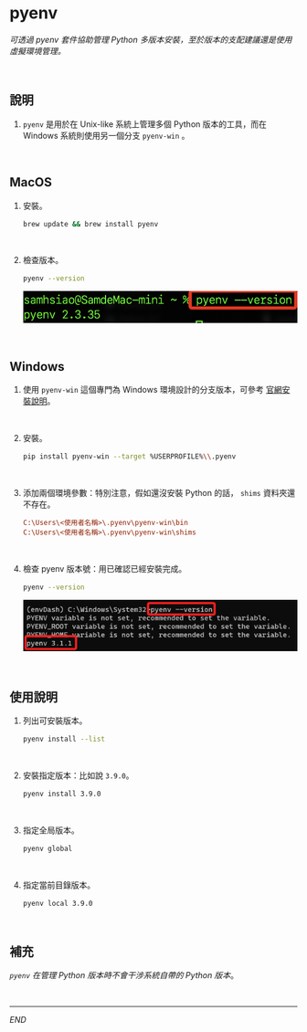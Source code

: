 # pyenv

_可透過 pyenv 套件協助管理 Python 多版本安裝，至於版本的支配建議還是使用虛擬環境管理。_

<br>

## 說明

1. `pyenv` 是用於在 Unix-like 系統上管理多個 Python 版本的工具，而在 Windows 系統則使用另一個分支 `pyenv-win` 。

<br>

##  MacOS

1. 安裝。

    ```bash
    brew update && brew install pyenv
    ```

<br>

2. 檢查版本。

    ```bash
    pyenv --version
    ```

    ![](images/img_19.png)

<br>

##  Windows

1. 使用 `pyenv-win` 這個專門為 Windows 環境設計的分支版本，可參考 [官網安裝說明](https://github.com/pyenv-win/pyenv-win/blob/master/docs/installation.md#python-pip)。

<br>

2. 安裝。

    ```bash
    pip install pyenv-win --target %USERPROFILE%\\.pyenv
    ```

<br>

3. 添加兩個環境參數：特別注意，假如還沒安裝 Python 的話， `shims` 資料夾還不存在。

    ```ini
    C:\Users\<使用者名稱>\.pyenv\pyenv-win\bin
    C:\Users\<使用者名稱>\.pyenv\pyenv-win\shims
    ```

<br>

4. 檢查 pyenv 版本號：用已確認已經安裝完成。

    ```bash
    pyenv --version
    ```

    ![](images/img_18.png)

<br>

## 使用說明

1. 列出可安裝版本。

    ```bash
    pyenv install --list
    ```

<br>

2. 安裝指定版本：比如說 `3.9.0`。

    ```bash
    pyenv install 3.9.0
    ```

<br>

3. 指定全局版本。

    ```bash
    pyenv global
    ```

<br>

4. 指定當前目錄版本。

    ```bash
    pyenv local 3.9.0
    ```

<br>

## 補充

_`pyenv` 在管理 Python 版本時不會干涉系統自帶的 Python 版本_。

<br>

---

_END_